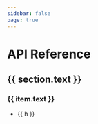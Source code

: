 ```yaml
---
sidebar: false
page: true
---
```


<script setup>
import apiIndex from './index.json'

// same as vitepress' slugify logic
function slugify(text) {
  return text
    // Replace special characters
    .replace(/[\s~`!@#$%^&*()\-_+=[\]{}|\\;:"'<>,.?/]+/g, '-')
    // Remove continuous separators
    .replace(/\-{2,}/g, '-')
    // Remove prefixing and trailing separators
    .replace(/^\-+|\-+$/g, '')
    // ensure it doesn't start with a number (#121)
    .replace(/^(\d)/, '_$1')
    // lowercase
    .toLowerCase()
}
</script>

<div id="api-index">
  <h1>API Reference</h1>

  <div v-for="section of apiIndex" class="api-section">
    <h2>{{ section.text }}</h2>
    <div class="api-groups">
      <div v-for="item of section.items" class="api-group">
        <h3>{{ item.text }}</h3>
        <ul>
          <li v-for="h of item.headers">
            <a :href="item.link + '.html#' + slugify(h)">{{ h }}</a>
          </li>
        </ul>
      </div>
    </div>
  </div>
</div>

<style scoped>
@import '../.vitepress/theme/styles/api-index.css'
</style>
